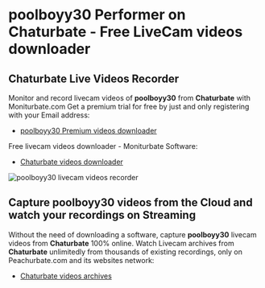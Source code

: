 # poolboyy30 Performer on Chaturbate - Free LiveCam videos downloader

## Chaturbate Live Videos Recorder

Monitor and record livecam videos of **poolboyy30** from **Chaturbate** with Moniturbate.com
Get a premium trial for free by just and only registering with your Email address:
* [poolboyy30 Premium videos downloader](https://moniturbate.com/request-demo-licence-key.html)

Free livecam videos downloader - Moniturbate Software:
* [Chaturbate videos downloader](https://moniturbate.com/moniturbate-download-software.html)

![poolboyy30 livecam videos recorder](https://peachurnet.com/templates/moniturbate-software.png)


## Capture poolboyy30 videos from the Cloud and watch your recordings on Streaming

Without the need of downloading a software, capture **poolboyy30** livecam videos from **Chaturbate** 100% online.
Watch Livecam archives from **Chaturbate** unlimitedly from thousands of existing recordings, only on Peachurbate.com and its websites network:
* [Chaturbate videos archives](https://peachurnet.com/)